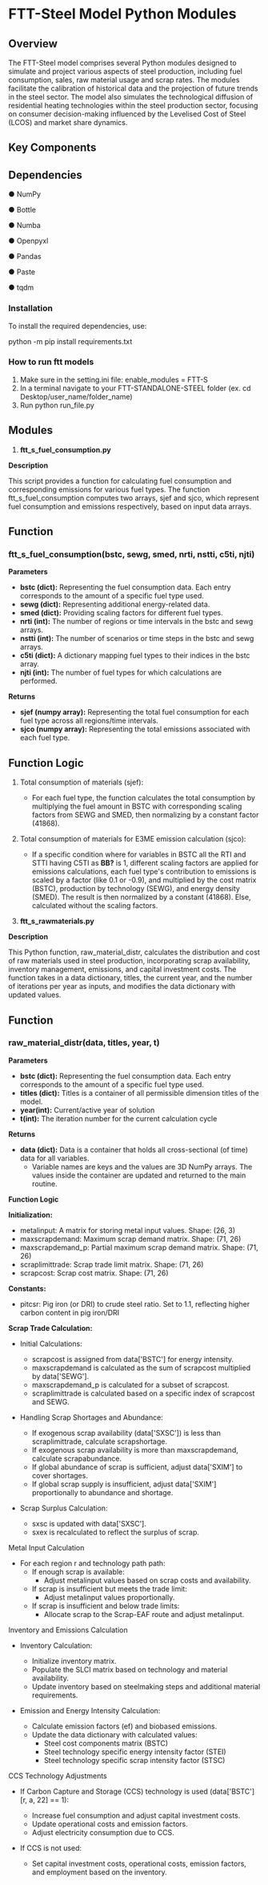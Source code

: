 # **FTT-Steel Model Python Modules**

## **Overview**

The FTT-Steel model comprises several Python modules designed to simulate and project various aspects of steel production, including fuel consumption, sales, raw material usage and scrap rates. The modules facilitate the calibration of historical data and the projection of future trends in the steel sector. The model also simulates the technological diffusion of residential heating technologies within the steel production sector, focusing on consumer decision-making influenced by the Levelised Cost of Steel (LCOS) and market share dynamics.

## **Key Components**

## **Dependencies**

●       NumPy

●       Bottle

●       Numba

●       Openpyxl

●       Pandas

●       Paste

●       tqdm

### **Installation**

To install the required dependencies, use:

python \-m pip install requirements.txt

### **How to run ftt models**

1. Make sure in the setting.ini file: enable\_modules \= FTT-S  
2. In a terminal navigate to your FTT-STANDALONE-STEEL folder (ex. cd Desktop/user\_name/folder\_name)  
3. Run python run\_file.py

## **Modules**

1. **ftt\_s\_fuel\_consumption.py**  
   

**Description**

This script provides a function for calculating fuel consumption and corresponding emissions for various fuel types. The function ftt\_s\_fuel\_consumption computes two arrays, sjef and sjco, which represent fuel consumption and emissions respectively, based on input data arrays.

## **Function**

### ftt\_s\_fuel\_consumption(bstc, sewg, smed, nrti, nstti, c5ti, njti)

**Parameters**

* **bstc (dict):** Representing the fuel consumption data. Each entry corresponds to the amount of a specific fuel type used.  
* **sewg (dict):** Representing additional energy-related data.  
* **smed (dict):** Providing scaling factors for different fuel types.  
* **nrti (int):** The number of regions or time intervals in the bstc and sewg arrays.  
* **nstti (int):** The number of scenarios or time steps in the bstc and sewg arrays.  
* **c5ti (dict):** A dictionary mapping fuel types to their indices in the bstc array.  
* **njti (int):** The number of fuel types for which calculations are performed.

**Returns**

* **sjef (numpy array):** Representing the total fuel consumption for each fuel type across all regions/time intervals.  
* **sjco (numpy array):** Representing the total emissions associated with each fuel type.

## **Function Logic**

1. Total consumption of materials (sjef):  
   * For each fuel type, the function calculates the total consumption by multiplying the fuel amount in BSTC with corresponding scaling factors from SEWG and SMED, then normalizing by a constant factor (41868).  
2. Total consumption of materials for E3ME emission calculation (sjco):  
   * If a specific condition where for variables in BSTC all the RTI and STTI having C5TI as **BB?** is 1, different scaling factors are applied for emissions calculations, each fuel type's contribution to emissions is scaled by a factor (like 0.1 or \-0.9), and multiplied by the cost matrix (BSTC), production by technology (SEWG), and energy density (SMED). The result is then normalized by a constant (41868). Else, calculated without the scaling factors.  
       
       
2. **ftt\_s\_rawmaterials.py**  
   

**Description**

This Python function, raw\_material\_distr, calculates the distribution and cost of raw materials used in steel production, incorporating scrap availability, inventory management, emissions, and capital investment costs. The function takes in a data dictionary, titles, the current year, and the number of iterations per year as inputs, and modifies the data dictionary with updated values.

## **Function**

### raw\_material\_distr(data, titles, year, t)

**Parameters** 

* **bstc (dict):** Representing the fuel consumption data. Each entry corresponds to the amount of a specific fuel type used.  
* **titles (dict):** Titles is a container of all permissible dimension titles of the model.  
* **year(int):** Current/active year of solution  
* **t(int):** The iteration number for the current calculation cycle

**Returns**

* **data (dict):** Data is a container that holds all cross-sectional (of time) data for all variables.  
  * Variable names are keys and the values are 3D NumPy arrays. The values inside the container are updated and returned to the main routine.

**Function Logic**

**Initialization:**

* metalinput: A matrix for storing metal input values. Shape: (26, 3\)  
* maxscrapdemand: Maximum scrap demand matrix. Shape: (71, 26\)  
* maxscrapdemand\_p: Partial maximum scrap demand matrix. Shape: (71, 26\)  
* scraplimittrade: Scrap trade limit matrix. Shape: (71, 26\)  
* scrapcost: Scrap cost matrix. Shape: (71, 26\)

**Constants:**

* pitcsr: Pig iron (or DRI) to crude steel ratio. Set to 1.1, reflecting higher carbon content in pig iron/DRI


**Scrap Trade Calculation:**

* Initial Calculations:  
  * scrapcost is assigned from data\['BSTC'\] for energy intensity.  
  * maxscrapdemand is calculated as the sum of scrapcost multiplied by data\['SEWG'\].  
  * maxscrapdemand\_p is calculated for a subset of scrapcost.  
  * scraplimittrade is calculated based on a specific index of scrapcost and SEWG.  
      
* Handling Scrap Shortages and Abundance:  
  * If exogenous scrap availability (data\['SXSC'\]) is less than scraplimittrade, calculate scrapshortage.  
  * If exogenous scrap availability is more than maxscrapdemand, calculate scrapabundance.  
  * If global abundance of scrap is sufficient, adjust data\['SXIM'\] to cover shortages.  
  * If global scrap supply is insufficient, adjust data\['SXIM'\] proportionally to abundance and shortage.  
* Scrap Surplus Calculation:  
  * sxsc is updated with data\['SXSC'\].  
  * sxex is recalculated to reflect the surplus of scrap.  
    

Metal Input Calculation

* For each region r and technology path path:  
  * If enough scrap is available:  
    * Adjust metalinput values based on scrap costs and availability.  
  * If scrap is insufficient but meets the trade limit:  
    * Adjust metalinput values proportionally.  
  * If scrap is insufficient and below trade limits:  
    * Allocate scrap to the Scrap-EAF route and adjust metalinput.

Inventory and Emissions Calculation

* Inventory Calculation:  
  * Initialize inventory matrix.  
  * Populate the SLCI matrix based on technology and material availability.  
  * Update inventory based on steelmaking steps and additional material requirements.  
      
* Emission and Energy Intensity Calculation:  
  * Calculate emission factors (ef) and biobased emissions.  
  * Update the data dictionary with calculated values:  
    * Steel cost components matrix (BSTC)  
    * Steel technology specific energy intensity factor (STEI)  
    * Steel technology specific scrap intensity factor (STSC)

    

CCS Technology Adjustments

* If Carbon Capture and Storage (CCS) technology is used (data\['BSTC'\]\[r, a, 22\] \== 1):  
  * Increase fuel consumption and adjust capital investment costs.  
  * Update operational costs and emission factors.  
  * Adjust electricity consumption due to CCS.  
      
* If CCS is not used:  
  * Set capital investment costs, operational costs, emission factors, and employment based on the inventory.

  